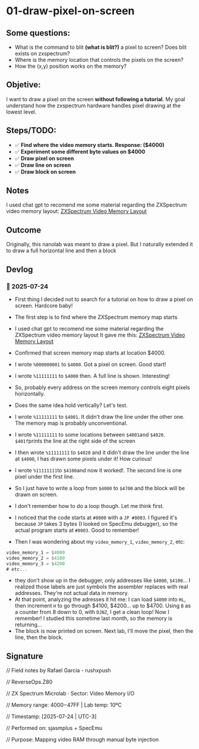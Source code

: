 # 01-draw-pixel-on-screen

## Some questions:
- What is the command to blit **(what is blit?)** a pixel to screen? Does blit exists on zxspectrum?
- Where is the memory location that controls the pixels on the screen?
- How the (x,y) position works on the memory?

## Objetive:
I want to draw a pixel on the screen **without following a tutorial**. My goal understand how the zxspectrum hardware handles pixel drawing at the lowest level.

## Steps/TODO:
- ✅ **Find where the video memory starts. Response: ($4000)**
- ✅ **Experiment some different byte values on $4000**
- ✅ **Draw pixel on screen**
- ✅ **Draw line on screen**
- ✅ **Draw block on screen**

## Notes
I used chat gpt to recomend me some material regarding the ZXSpectrum video memory layout: [ZXSpectrum Video Memory Layout](http://www.breakintoprogram.co.uk/hardware/computers/zx-spectrum/screen-memory-layout)

## Outcome
Originally, this nanolab was meant to draw a pixel.
But I naturally extended it to draw a full horizontal line and then a block

## Devlog

### 📅 2025-07-24
- First thing I decided not to search for a tutorial on how to draw a pixel on screen. Hardcore baby!
- The first step is to find where the ZXSpectrum memory map starts
- I used chat gpt to recomend me some material regarding the ZXSpectrum video memory layout
It gave me this: [ZXSpectrum Video Memory Layout](http://www.breakintoprogram.co.uk/hardware/computers/zx-spectrum/screen-memory-layout)
- Confirmed that screen memory map starts at location $4000.
- I wrote `%000000001` to `$4000`. Got a pixel on screen. Good start!
- I wrote `%11111111` to `$4000` then. A full line is shown. Interesting!
- So, probably every address on the screen memory controls eight pixels horizontally. 
- Does the same idea hold vertically? Let's test.
- I wrote `%11111111` to `$4001`. It didn't draw the line under the other one. The memory map is probably unconventional.
- I wrote `%11111111` to some locations between `$4001`and `$4020`. `$401f`prints the line at the right side of the screen
- I then wrote `%11111111` to `$4020` and it didn't draw the line under the line at `$4000`, I has drawn some pixels under it! How curious!
- I wrote `%11111111`to `$4100`and now it worked!. The second line is one pixel under the first line.
- So I just have to write a loop from `$4000` to `$4700` and the block will be drawn on screen. 
- I don't remember how to do a loop though. Let me think first.
- I noticed that the code starts at `#8000` with a `JP #8003`. I figured it's because `JP` takes 3 bytes (I looked on SpecEmu debugger), so the actual program starts at `#8003`. Good to remember!

- Then I was wondering about my `video_memory_1`, `video_memory_2`, etc:
```asm
video_memory_1 = $4000
video_memory_2 = $4100
video_memory_3 = $4200
# etc...
```

- they don’t show up in the debugger, only addresses like `$4000`, `$4100`… I realized those labels are just symbols the assembler replaces with real addresses. They're not actual data in memory. 
- At that point, analyzing the adresses it hit me: I can load `$4000` into `HL`, then increment `H` to go through $4100, $4200… up to $4700. Using `B` as a counter from 8 down to 0, with `DJNZ`, I get a clean loop! Now I remember! I studied this sometime last month, so the memory is returning...
- The block is now printed on screen. Next lab, I'll move the pixel, then the line, then the block.

## Signature
// Field notes by Rafael Garcia - rushxpush

// ReverseOps.Z80

// ZX Spectrum Microlab · Sector: Video Memory I/O

// Memory range: $4000-$47FF | Lab temp: 10ºC

// Timestamp: [2025-07-24 | UTC-3]

// Performed on: sjasmplus + SpecEmu

// Purpose: Mapping video RAM through manual byte injection